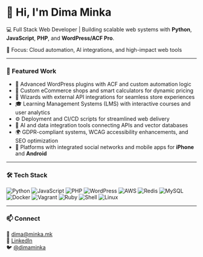 # 👋 Hi, I'm Dima Minka

💻 Full Stack Web Developer | Building scalable web systems with **Python**, **JavaScript**, **PHP**, and **WordPress/ACF Pro**.

🔹 Focus: Cloud automation, AI integrations, and high-impact web tools  

---

### 🚀 Featured Work

- 🧩 Advanced WordPress plugins with ACF and custom automation logic  
- 🛒 Custom eCommerce shops and smart calculators for dynamic pricing  
- 🧮 Wizards with external API integrations for seamless store experiences  
- 🎓 Learning Management Systems (LMS) with interactive courses and user analytics  
- ⚙️ Deployment and CI/CD scripts for streamlined web delivery  
- 🧠 AI and data integration tools connecting APIs and vector databases  
- 🌍 GDPR-compliant systems, WCAG accessibility enhancements, and SEO optimization  
- 📱 Platforms with integrated social networks and mobile apps for **iPhone** and **Android**

---

### 🛠️ Tech Stack
![Python](https://img.shields.io/badge/Python-3670A0?logo=python&logoColor=ffdd54)
![JavaScript](https://img.shields.io/badge/JavaScript-323330?logo=javascript&logoColor=F7DF1E)
![PHP](https://img.shields.io/badge/PHP-777BB4?logo=php&logoColor=white)
![WordPress](https://img.shields.io/badge/WordPress-21759B?logo=wordpress&logoColor=white)
![AWS](https://img.shields.io/badge/AWS-232F3E?logo=amazon-aws&logoColor=FF9900)
![Redis](https://img.shields.io/badge/Redis-DC382D?logo=redis&logoColor=white)
![MySQL](https://img.shields.io/badge/MySQL-005C84?logo=mysql&logoColor=white)
![Docker](https://img.shields.io/badge/Docker-2496ED?logo=docker&logoColor=white)
![Vagrant](https://img.shields.io/badge/Vagrant-1563FF?logo=vagrant&logoColor=white)
![Ruby](https://img.shields.io/badge/Ruby-CC342D?logo=ruby&logoColor=white)
![Shell](https://img.shields.io/badge/Shell_Script-121011?logo=gnu-bash&logoColor=white)
![Linux](https://img.shields.io/badge/Linux-FCC624?logo=linux&logoColor=black)


---

### 📫 Connect
📧 [dima@minka.mk](mailto:dima@minka.mk)  
💼 [LinkedIn](https://www.linkedin.com/in/dimaminka)  
🐦 [@dimaminka](https://twitter.com/dimaminka)

